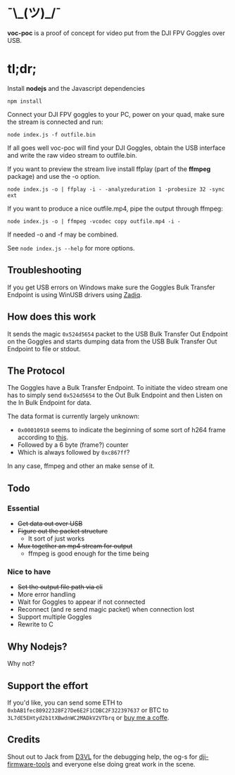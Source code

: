 # ¯\\\_(ツ)_/¯
**voc-poc** is a proof of concept for video put from the DJI FPV Goggles over USB.

# tl;dr;

Install **nodejs** and the Javascript dependencies

    npm install
    
Connect your DJI FPV goggles to your PC, power on your quad, make sure the stream is connected and run:

    node index.js -f outfile.bin
    
If all goes well voc-poc will find your DJI Goggles, obtain the USB interface and write the raw video stream to outfile.bin.

If you want to preview the stream live install ffplay (part of the **ffmpeg** package) and use the -o option.

    node index.js -o | ffplay -i - -analyzeduration 1 -probesize 32 -sync ext

If you want to produce a nice outfile.mp4, pipe the output through ffmpeg:

    node index.js -o | ffmpeg -vcodec copy outfile.mp4 -i -

If needed -o and -f may be combined.

See `node index.js --help` for more options.

## Troubleshooting
If you get USB errors on Windows make sure the Goggles Bulk Transfer Endpoint is using WinUSB drivers using [Zadiq](https://zadig.akeo.ie/).

## How does this work

It sends the magic `0x524d5654` packet to the USB Bulk Transfer Out Endpoint on the Goggles and starts dumping data from the USB Bulk Transfer Out Endpoint to file or stdout.

## The Protocol
The Goggles have a Bulk Transfer Endpoint. To initiate the video stream one has to simply send `0x524d5654` to the Out Bulk Endpoint and then Listen on the In Bulk Endpoint for data.

The data format is currently largely unknown:

 - `0x00010910` seems to indicate the beginning of some sort of h264 frame according to [this](https://github.com/district-michael/fpv_live/blob/4c7bb40e5cc5daec67b39cc093235afb959a4bfe/src/main/java/com/dji/video/framing/internal/parser/VideoFrameParser.java#L47).
 - Followed by a 6 byte (frame?) counter
 - Which is always followed by `0xc867ff`?

In any case, ffmpeg and other an make sense of it.

## Todo
### Essential

 - ~~Get data out over USB~~
 - ~~Figure out the packet structure~~
	 - It sort of just works
 - ~~Mux together an mp4 stream for output~~
	 - ffmpeg is good enough for the time being

### Nice to have

 - ~~Set the output file path via cli~~
 - More error handling
 - Wait for Goggles to appear if not connected
 - Reconnect (and re send magic packet) when connection lost
 - Support multiple Goggles
 - Rewrite to C

## Why Nodejs?

Why not?

## Support the effort

If you'd like, you can send some ETH to `0xbAB1fec80922328F27De6E2F1CDBC2F322397637` or BTC to `3L7dE5EHtyd2b1tXBwdnWC2MADkV2VTbrq`  or [buy me a coffe](https://www.buymeacoffee.com/fpv.wtf).

## Credits

Shout out to Jack from [D3VL](https://d3vl.com/) for the debugging help, the og-s for [dji-firmware-tools](https://github.com/o-gs/dji-firmware-tools) and everyone else doing great work in the scene.